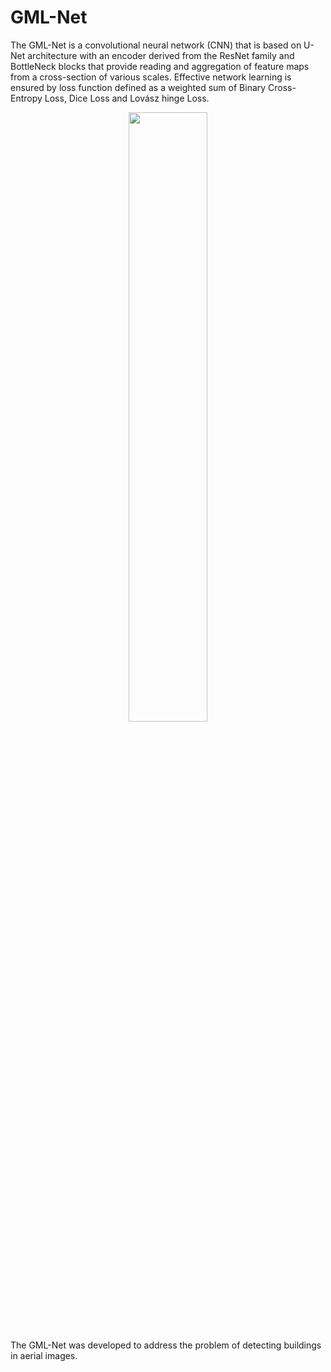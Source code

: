 # GML-Net
<p align="justifyt">
The GML-Net is a convolutional neural network (CNN) that is based on U-Net architecture with an encoder derived from the ResNet family and BottleNeck blocks that provide reading and aggregation of feature maps from a cross-section of various scales. Effective network learning is ensured by loss function defined as a weighted sum of Binary Cross-Entropy Loss, Dice Loss and Lovász hinge Loss.
</p>

<p align="center">
  <img width=50% height=50% src="https://drive.google.com/uc?id=1a8dpugYTcEceasTRQvjO78SzIyttRb-9">
</p>

The GML-Net was developed to address the problem of detecting buildings in aerial images.

